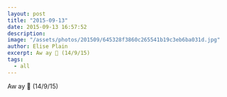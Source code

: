 ```yaml
---
layout: post
title: "2015-09-13"
date: 2015-09-13 16:57:52
description: 
image: "/assets/photos/201509/645328f3860c265541b19c3eb6ba031d.jpg"
author: Elise Plain
excerpt: Aw ay 🚡 (14/9/15)
tags: 
  - all
---
```


Aw ay 🚡 (14/9/15)
<p></p>
